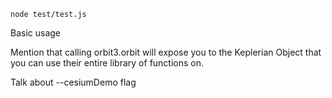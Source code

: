 `node test/test.js`

Basic usage

Mention that calling orbit3.orbit will expose you to the Keplerian Object that you can use their entire library of functions on.

Talk about --cesiumDemo flag
